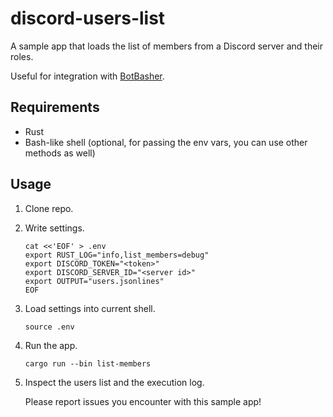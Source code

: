# discord-users-list

A sample app that loads the list of members from a Discord server and their
roles.

Useful for integration with [BotBasher](https://botbasher.humanode.io).

## Requirements

- Rust
- Bash-like shell (optional, for passing the env vars, you can use other methods as well)

## Usage

1. Clone repo.

2. Write settings.

   ```shell
   cat <<'EOF' > .env
   export RUST_LOG="info,list_members=debug"
   export DISCORD_TOKEN="<token>"
   export DISCORD_SERVER_ID="<server id>"
   export OUTPUT="users.jsonlines"
   EOF
   ```

3. Load settings into current shell.

   ```shell
   source .env
   ```

4. Run the app.

   ```shell
   cargo run --bin list-members
   ```

5. Inspect the users list and the execution log.

   Please report issues you encounter with this sample app!
